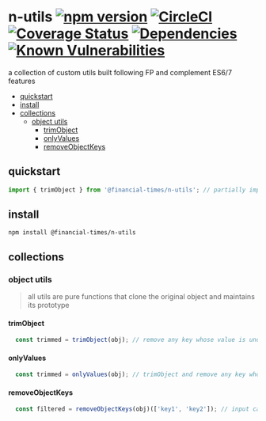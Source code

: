 # n-utils [![npm version](https://badge.fury.io/js/%40financial-times%2Fn-utils.svg)](https://badge.fury.io/js/%40financial-times%2Fn-utils) [![CircleCI](https://circleci.com/gh/Financial-Times/n-utils.svg?style=shield)](https://circleci.com/gh/Financial-Times/workflows/n-utils) [![Coverage Status](https://coveralls.io/repos/github/Financial-Times/n-utils/badge.svg?branch=master)](https://coveralls.io/github/Financial-Times/n-utils?branch=master) [![Dependencies](https://david-dm.org/Financial-Times/n-utils.svg)](https://david-dm.org/Financial-Times/n-utils) [![Known Vulnerabilities](https://snyk.io/test/github/Financial-Times/n-utils/badge.svg)](https://snyk.io/test/github/Financial-Times/n-utils)

a collection of custom utils built following FP and complement ES6/7 features

- [quickstart](#quickstart)
- [install](#install)
- [collections](#collections)
  * [object utils](#object-utils)
    + [trimObject](#trimobject)
    + [onlyValues](#onlyvalues)
    + [removeObjectKeys](#removeobjectkeys)

## quickstart
```js
import { trimObject } from '@financial-times/n-utils'; // partially import any function you need
```

## install
```shell
npm install @financial-times/n-utils
```

## collections

### object utils
> all utils are pure functions that clone the original object and maintains its prototype
#### trimObject
```js
  const trimmed = trimObject(obj); // remove any key whose value is undefined, null or empty string ''
```
#### onlyValues
```js
  const trimmed = onlyValues(obj); // trimObject and remove any key whose value is a function
```
#### removeObjectKeys
```js
  const filtered = removeObjectKeys(obj)(['key1', 'key2']); // input can be [String] or String
```
